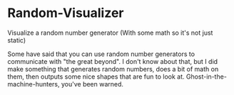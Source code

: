 # Random-Visualizer
Visualize a random number generator (With some math so it's not just static)

Some have said that you can use random number generators to communicate with "the great beyond". I don't know about that, but I did make something that generates random numbers, does a bit of math on them, then outputs some nice shapes that are fun to look at. 
Ghost-in-the-machine-hunters, you've been warned.
